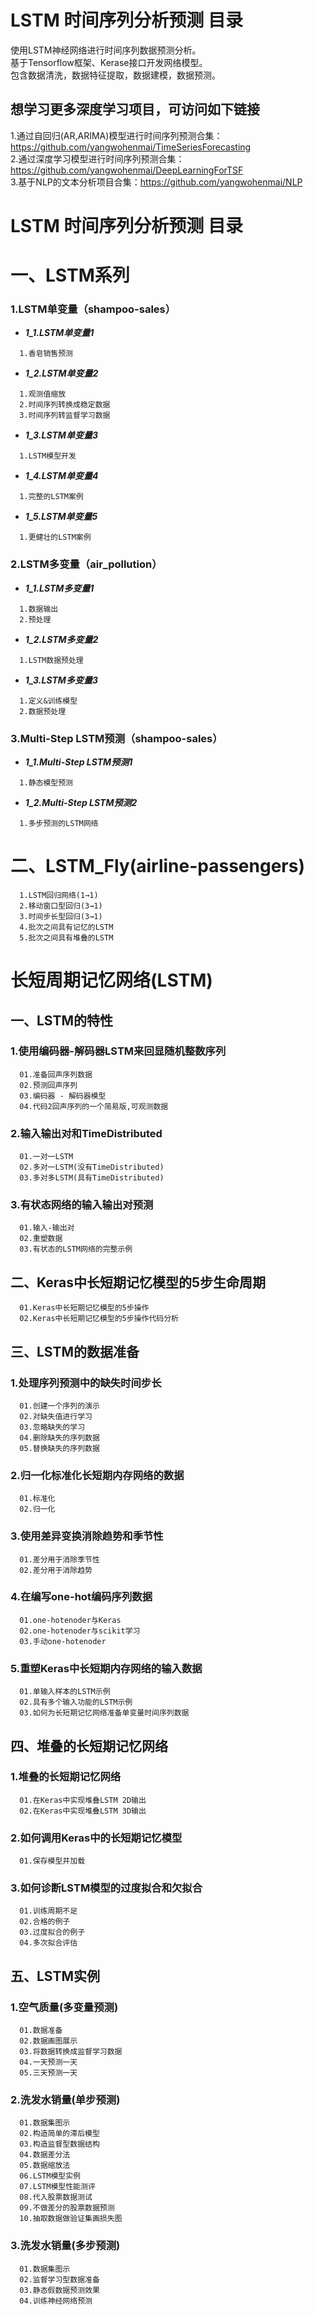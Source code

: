 # LSTM 时间序列分析预测  目录
使用LSTM神经网络进行时间序列数据预测分析。  
基于Tensorflow框架、Kerase接口开发网络模型。  
包含数据清洗，数据特征提取，数据建模，数据预测。  
## 想学习更多深度学习项目，可访问如下链接
1.通过自回归(AR,ARIMA)模型进行时间序列预测合集：https://github.com/yangwohenmai/TimeSeriesForecasting  
2.通过深度学习模型进行时间序列预测合集：https://github.com/yangwohenmai/DeepLearningForTSF  
3.基于NLP的文本分析项目合集：https://github.com/yangwohenmai/NLP  


# LSTM 时间序列分析预测 目录  

# 一、LSTM系列
### 1.LSTM单变量（shampoo-sales）  
+ ***1_1.LSTM单变量1***  
```
  1.香皂销售预测  
```  
+ ***1_2.LSTM单变量2***  
```
  1.观测值缩放  
  2.时间序列转换成稳定数据  
  3.时间序列转监督学习数据  
```
+ ***1_3.LSTM单变量3***  
```
  1.LSTM模型开发  
``` 
+ ***1_4.LSTM单变量4***  
```
  1.完整的LSTM案例  
``` 
+ ***1_5.LSTM单变量5***  
```
  1.更健壮的LSTM案例  
``` 
### 2.LSTM多变量（air_pollution）  
+ ***1_1.LSTM多变量1***  
```
  1.数据输出  
  2.预处理  
```  
+ ***1_2.LSTM多变量2***  
```
  1.LSTM数据预处理   
```
+ ***1_3.LSTM多变量3***  
```
  1.定义&训练模型  
  2.数据预处理  
``` 
### 3.Multi-Step LSTM预测（shampoo-sales）  
+ ***1_1.Multi-Step LSTM预测1***  
```
  1.静态模型预测  
```  
+ ***1_2.Multi-Step LSTM预测2***  
```
  1.多步预测的LSTM网络   
```

# 二、LSTM_Fly(airline-passengers) 
``` 
  1.LSTM回归网络(1→1)  
  2.移动窗口型回归(3→1)  
  3.时间步长型回归(3→1)  
  4.批次之间具有记忆的LSTM  
  5.批次之间具有堆叠的LSTM  
```  


# 长短周期记忆网络(LSTM)
## 一、LSTM的特性
### 1.使用编码器-解码器LSTM来回显随机整数序列
```
  01.准备回声序列数据
  02.预测回声序列
  03.编码器 - 解码器模型
  04.代码2回声序列的一个简易版,可观测数据
```
### 2.输入输出对和TimeDistributed
```
  01.一对一LSTM
  02.多对一LSTM(没有TimeDistributed)
  03.多对多LSTM(具有TimeDistributed)
```
### 3.有状态网络的输入输出对预测
```
  01.输入-输出对
  02.重塑数据
  03.有状态的LSTM网络的完整示例
```
## 二、Keras中长短期记忆模型的5步生命周期
```
  01.Keras中长短期记忆模型的5步操作
  02.Keras中长短期记忆模型的5步操作代码分析
```
## 三、LSTM的数据准备
### 1.处理序列预测中的缺失时间步长
```
  01.创建一个序列的演示
  02.对缺失值进行学习
  03.忽略缺失的学习
  04.删除缺失的序列数据
  05.替换缺失的序列数据
```
### 2.归一化标准化长短期内存网络的数据
```
  01.标准化
  02.归一化
```
### 3.使用差异变换消除趋势和季节性
```
  01.差分用于消除季节性
  02.差分用于消除趋势
```
### 4.在编写one-hot编码序列数据
```
  01.one-hotenoder与Keras
  02.one-hotenoder与scikit学习
  03.手动one-hotenoder
```
### 5.重塑Keras中长短期内存网络的输入数据
```
  01.单输入样本的LSTM示例
  02.具有多个输入功能的LSTM示例
  03.如何为长短期记忆网络准备单变量时间序列数据
```
## 四、堆叠的长短期记忆网络
### 1.堆叠的长短期记忆网络
```
  01.在Keras中实现堆叠LSTM 2D输出
  02.在Keras中实现堆叠LSTM 3D输出
```
### 2.如何调用Keras中的长短期记忆模型
```
  01.保存模型并加载
```
### 3.如何诊断LSTM模型的过度拟合和欠拟合
```
  01.训练周期不足
  02.合格的例子
  03.过度拟合的例子
  04.多次拟合评估
```
## 五、LSTM实例
### 1.空气质量(多变量预测)
```
  01.数据准备
  02.数据画图展示
  03.将数据转换成监督学习数据
  04.一天预测一天
  05.三天预测一天
```
### 2.洗发水销量(单步预测)
```
  01.数据集图示
  02.构造简单的滞后模型
  03.构造监督型数据结构
  04.数据差分法
  05.数据缩放法
  06.LSTM模型实例
  07.LSTM模型性能测评
  08.代入股票数据测试
  09.不做差分的股票数据预测
  10.抽取数据做验证集画损失图
```
### 3.洗发水销量(多步预测)
```
  01.数据集图示
  02.监督学习型数据准备
  03.静态假数据预测效果
  04.训练神经网络预测
```